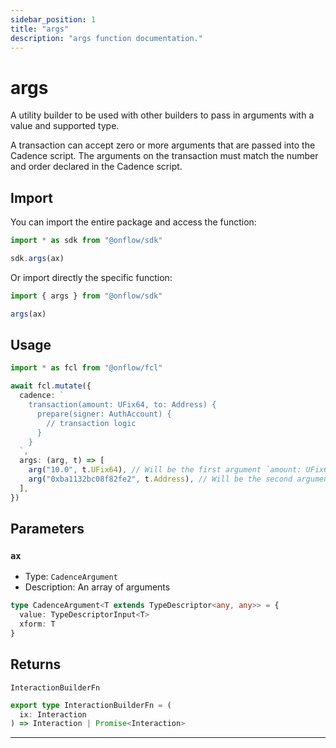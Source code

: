```yaml
---
sidebar_position: 1
title: "args"
description: "args function documentation."
---
```


<!-- THIS DOCUMENT IS AUTO-GENERATED FROM [onflow/sdk/src/build/build-arguments.ts](https://github.com/onflow/fcl-js/tree/master/packages/sdk/src/build/build-arguments.ts). DO NOT EDIT MANUALLY -->

# args

A utility builder to be used with other builders to pass in arguments with a value and supported type.

A transaction can accept zero or more arguments that are passed into the Cadence script. The arguments on the transaction must match the number and order declared in the Cadence script.

## Import

You can import the entire package and access the function:

```typescript
import * as sdk from "@onflow/sdk"

sdk.args(ax)
```

Or import directly the specific function:

```typescript
import { args } from "@onflow/sdk"

args(ax)
```

## Usage

```typescript
import * as fcl from "@onflow/fcl"

await fcl.mutate({
  cadence: `
    transaction(amount: UFix64, to: Address) {
      prepare(signer: AuthAccount) {
        // transaction logic
      }
    }
  `,
  args: (arg, t) => [
    arg("10.0", t.UFix64), // Will be the first argument `amount: UFix64`
    arg("0xba1132bc08f82fe2", t.Address), // Will be the second argument `to: Address`
  ],
})
```

## Parameters

### `ax` 

- Type: `CadenceArgument`
- Description: An array of arguments

```typescript
type CadenceArgument<T extends TypeDescriptor<any, any>> = {
  value: TypeDescriptorInput<T>
  xform: T
}
```


## Returns

`InteractionBuilderFn`

```typescript
export type InteractionBuilderFn = (
  ix: Interaction
) => Interaction | Promise<Interaction>
```

---